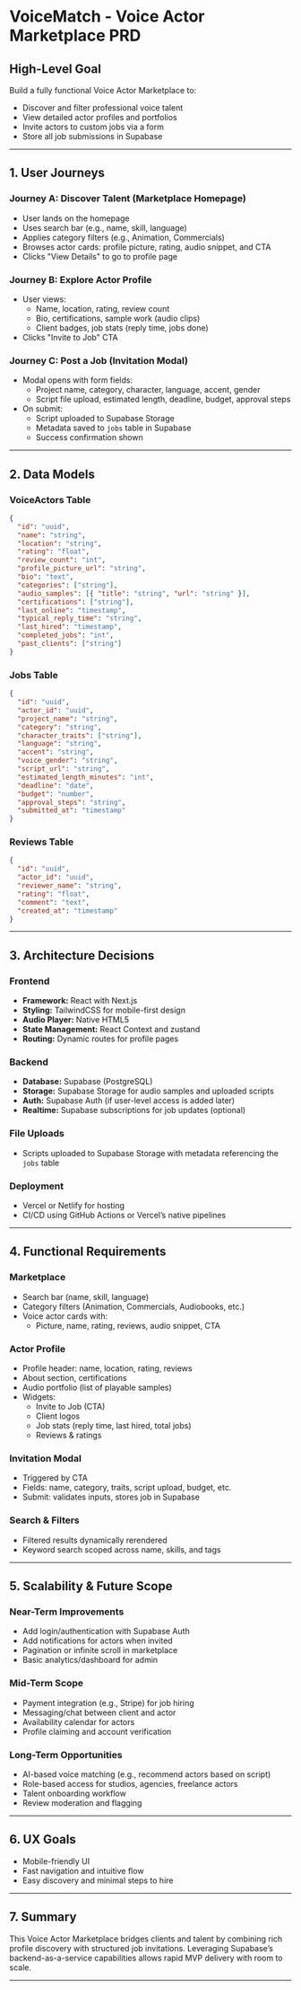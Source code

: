 # VoiceMatch - Voice Actor Marketplace PRD

## High-Level Goal

Build a fully functional Voice Actor Marketplace to:

- Discover and filter professional voice talent
- View detailed actor profiles and portfolios
- Invite actors to custom jobs via a form
- Store all job submissions in Supabase

---

## 1. User Journeys

### Journey A: Discover Talent (Marketplace Homepage)

- User lands on the homepage
- Uses search bar (e.g., name, skill, language)
- Applies category filters (e.g., Animation, Commercials)
- Browses actor cards: profile picture, rating, audio snippet, and CTA
- Clicks "View Details" to go to profile page

### Journey B: Explore Actor Profile

- User views:
  - Name, location, rating, review count
  - Bio, certifications, sample work (audio clips)
  - Client badges, job stats (reply time, jobs done)
- Clicks "Invite to Job" CTA

### Journey C: Post a Job (Invitation Modal)

- Modal opens with form fields:
  - Project name, category, character, language, accent, gender
  - Script file upload, estimated length, deadline, budget, approval steps
- On submit:
  - Script uploaded to Supabase Storage
  - Metadata saved to `jobs` table in Supabase
  - Success confirmation shown

---

## 2. Data Models

### VoiceActors Table

```json
{
  "id": "uuid",
  "name": "string",
  "location": "string",
  "rating": "float",
  "review_count": "int",
  "profile_picture_url": "string",
  "bio": "text",
  "categories": ["string"],
  "audio_samples": [{ "title": "string", "url": "string" }],
  "certifications": ["string"],
  "last_online": "timestamp",
  "typical_reply_time": "string",
  "last_hired": "timestamp",
  "completed_jobs": "int",
  "past_clients": ["string"]
}
```

### Jobs Table

```json
{
  "id": "uuid",
  "actor_id": "uuid",
  "project_name": "string",
  "category": "string",
  "character_traits": ["string"],
  "language": "string",
  "accent": "string",
  "voice_gender": "string",
  "script_url": "string",
  "estimated_length_minutes": "int",
  "deadline": "date",
  "budget": "number",
  "approval_steps": "string",
  "submitted_at": "timestamp"
}
```

### Reviews Table

```json
{
  "id": "uuid",
  "actor_id": "uuid",
  "reviewer_name": "string",
  "rating": "float",
  "comment": "text",
  "created_at": "timestamp"
}
```

---

## 3. Architecture Decisions

### Frontend

- **Framework:** React with Next.js
- **Styling:** TailwindCSS for mobile-first design
- **Audio Player:** Native HTML5
- **State Management:** React Context and zustand
- **Routing:** Dynamic routes for profile pages

### Backend

- **Database:** Supabase (PostgreSQL)
- **Storage:** Supabase Storage for audio samples and uploaded scripts
- **Auth:** Supabase Auth (if user-level access is added later)
- **Realtime:** Supabase subscriptions for job updates (optional)

### File Uploads

- Scripts uploaded to Supabase Storage with metadata referencing the `jobs` table

### Deployment

- Vercel or Netlify for hosting
- CI/CD using GitHub Actions or Vercel’s native pipelines

---

## 4. Functional Requirements

### Marketplace

- Search bar (name, skill, language)
- Category filters (Animation, Commercials, Audiobooks, etc.)
- Voice actor cards with:
  - Picture, name, rating, reviews, audio snippet, CTA

### Actor Profile

- Profile header: name, location, rating, reviews
- About section, certifications
- Audio portfolio (list of playable samples)
- Widgets:
  - Invite to Job (CTA)
  - Client logos
  - Job stats (reply time, last hired, total jobs)
  - Reviews & ratings

### Invitation Modal

- Triggered by CTA
- Fields: name, category, traits, script upload, budget, etc.
- Submit: validates inputs, stores job in Supabase

### Search & Filters

- Filtered results dynamically rerendered
- Keyword search scoped across name, skills, and tags

---

## 5. Scalability & Future Scope

### Near-Term Improvements

- Add login/authentication with Supabase Auth
- Add notifications for actors when invited
- Pagination or infinite scroll in marketplace
- Basic analytics/dashboard for admin

### Mid-Term Scope

- Payment integration (e.g., Stripe) for job hiring
- Messaging/chat between client and actor
- Availability calendar for actors
- Profile claiming and account verification

### Long-Term Opportunities

- AI-based voice matching (e.g., recommend actors based on script)
- Role-based access for studios, agencies, freelance actors
- Talent onboarding workflow
- Review moderation and flagging

---

## 6. UX Goals

- Mobile-friendly UI
- Fast navigation and intuitive flow
- Easy discovery and minimal steps to hire

---

## 7. Summary

This Voice Actor Marketplace bridges clients and talent by combining rich profile discovery with structured job invitations. Leveraging Supabase’s backend-as-a-service capabilities allows rapid MVP delivery with room to scale.

---
